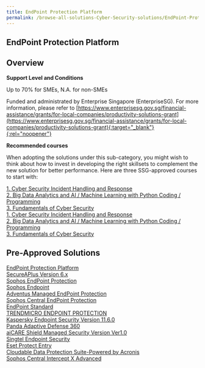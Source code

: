 ```yaml
---
title: EndPoint Protection Platform
permalink: /browse-all-solutions-Cyber-Security-solutions/EndPoint-Protection-Platform
---
```


## EndPoint Protection Platform
## Overview

**Support Level and Conditions**

Up to 70% for SMEs, N.A. for non-SMEs

Funded and administrated by Enterprise Singapore (EnterpriseSG). For more information, please refer to [https://www.enterprisesg.gov.sg/financial-assistance/grants/for-local-companies/productivity-solutions-grant](https://www.enterprisesg.gov.sg/financial-assistance/grants/for-local-companies/productivity-solutions-grant){:target="_blank"}{:rel="noopener"}

**Recommended courses**

When adopting the solutions under this sub-category, you might wish to think about how to invest in developing the right skillsets to complement the new solution for better performance. Here are three SSG-approved courses to start with:

<a href='https://courses.enterprisejobskills.gov.sg/Course_Internet/CourseDetail/SF-Cyber-Security-Incident-Handling-Response-2'  target='_blank' rel='noopener'>1. Cyber Security Incident Handling and Response</a><br>
<a href='https://courses.enterprisejobskills.gov.sg/Course_Internet/CourseDetail/Big-Data-Analytics-AI-Machine-Learning-Python-Coding-Programming-Beginner-Intermediate-2'  target='_blank' rel='noopener'>2. Big Data Analytics and AI / Machine Learning with Python Coding / Programming</a><br>
<a href='https://courses.enterprisejobskills.gov.sg/Course_Internet/CourseDetail/Fundamentals-Cyber-Security-2'  target='_blank' rel='noopener'>3. Fundamentals of Cyber Security</a><br>
<a href='https://courses.enterprisejobskills.gov.sg/Course_Internet/CourseDetail/SF-Cyber-Security-Incident-Handling-Response-2'  target='_blank' rel='noopener'>1. Cyber Security Incident Handling and Response</a><br>
<a href='https://courses.enterprisejobskills.gov.sg/Course_Internet/CourseDetail/Big-Data-Analytics-AI-Machine-Learning-Python-Coding-Programming-Beginner-Intermediate-2'  target='_blank' rel='noopener'>2. Big Data Analytics and AI / Machine Learning with Python Coding / Programming</a><br>
<a href='https://courses.enterprisejobskills.gov.sg/Course_Internet/CourseDetail/Fundamentals-Cyber-Security-2'  target='_blank' rel='noopener'>3. Fundamentals of Cyber Security</a><br>

## Pre-Approved Solutions

<a href='/productivity-solutions-grant/solutionrepo/solution516' target='_blank'>EndPoint Protection Platform</a><br>
<a href='/productivity-solutions-grant/solutionrepo/solution763' target='_blank'>SecureAPlus Version 6.x</a><br>
<a href='/productivity-solutions-grant/solutionrepo/solution1548' target='_blank'>Sophos EndPoint Protection</a><br>
<a href='/productivity-solutions-grant/solutionrepo/solution1964' target='_blank'>Sophos Endpoint</a><br>
<a href='/productivity-solutions-grant/solutionrepo/solution2053' target='_blank'>Adventus Managed EndPoint Protection</a><br>
<a href='/productivity-solutions-grant/solutionrepo/solution2108' target='_blank'>Sophos Central EndPoint Protection</a><br>
<a href='/productivity-solutions-grant/solutionrepo/solution2180' target='_blank'>EndPoint Standard</a><br>
<a href='/productivity-solutions-grant/solutionrepo/solution2268' target='_blank'>TRENDMICRO ENDPOINT PROTECTION</a><br>
<a href='/productivity-solutions-grant/solutionrepo/solution2496' target='_blank'>Kaspersky Endpoint Security Version 11.6.0</a><br>
<a href='/productivity-solutions-grant/solutionrepo/solution2501' target='_blank'>Panda Adaptive Defense 360</a><br>
<a href='/productivity-solutions-grant/solutionrepo/solution2637' target='_blank'>aiCARE Shield Managed Security Version Ver1.0</a><br>
<a href='/productivity-solutions-grant/solutionrepo/solution2660' target='_blank'>Singtel Endpoint Security</a><br>
<a href='/productivity-solutions-grant/solutionrepo/solution2721' target='_blank'>Eset Protect Entry</a><br>
<a href='/productivity-solutions-grant/solutionrepo/solution2914' target='_blank'>Cloudable Data Protection Suite-Powered by Acronis</a><br>
<a href='/productivity-solutions-grant/solutionrepo/solution2934' target='_blank'>Sophos Central Intercept X Advanced</a><br>

